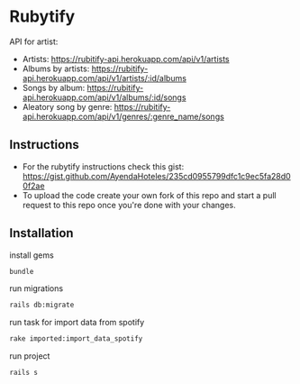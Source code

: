 # Rubytify
  API for artist:
  - Artists:
  https://rubitify-api.herokuapp.com/api/v1/artists
  - Albums by artists:
  https://rubitify-api.herokuapp.com/api/v1/artists/:id/albums
  - Songs by album:
  https://rubitify-api.herokuapp.com/api/v1/albums/:id/songs
  - Aleatory song by genre:
  https://rubitify-api.herokuapp.com/api/v1/genres/:genre_name/songs

## Instructions

- For the rubytify instructions check this gist: https://gist.github.com/AyendaHoteles/235cd0955799dfc1c9ec5fa28d00f2ae 
- To upload the code create your own fork of this repo and start a pull request to this repo once you're done with your changes.

## Installation
  install gems
```bash
bundle
```
  run migrations
```bash
rails db:migrate
```

  run task for import data from spotify 
```bash
rake imported:import_data_spotify
```
  run project 
```bash
rails s
```

